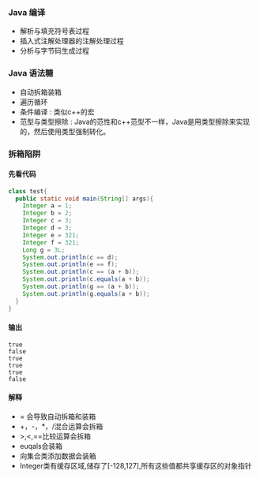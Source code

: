 
### Java 编译
- 解析与填充符号表过程
- 插入式注解处理器的注解处理过程
- 分析与字节码生成过程

<!---more-->

### Java 语法糖
- 自动拆箱装箱
- 遍历循环
- 条件编译 : 类似c++的宏
- 范型与类型擦除 : Java的范性和c++范型不一样，Java是用类型擦除来实现的，然后使用类型强制转化。


### 拆箱陷阱
#### 先看代码
```java
class test{
  public static void main(String[] args){
    Integer a = 1;
    Integer b = 2;
    Integer c = 3;
    Integer d = 3;
    Integer e = 321;
    Integer f = 321;
    Long g = 3L;
    System.out.println(c == d);
    System.out.println(e == f);
    System.out.println(c == (a + b));
    System.out.println(c.equals(a + b));
    System.out.println(g == (a + b));
    System.out.println(g.equals(a + b));
  }
}
```

#### 输出
```
true
false
true
true
true
false
```

#### 解释
- = 会导致自动拆箱和装箱
- +，-，*，/混合运算会拆箱
- &gt;,&lt;,==比较运算会拆箱
- euqals会装箱
- 向集合类添加数据会装箱
- Integer类有缓存区域,储存了[-128,127],所有这些值都共享缓存区的对象指针

